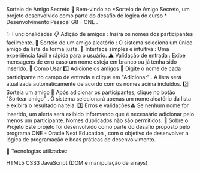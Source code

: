 Sorteio de Amigo Secreto 🎁
Bem-vindo ao *Sorteio de Amigo Secreto, um projeto desenvolvido como parte do desafio de lógica do curso * Desenvolvimento Pessoal G8 - ONE .

✨ Funcionalidades
📋 Adição de amigos : Insira os nomes dos participantes facilmente.
🎲 Sorteio de um amigo aleatório : O sistema seleciona um único amigo da lista de forma justa.
🔎 Interface simples e intuitiva : Uma experiência fácil e rápida para o usuário.
⚠️ Validação de entrada : Exibe mensagens de erro caso um nome esteja em branco ou já tenha sido inserido.
📌 Como Usar
1️⃣ Adicione os amigos 👥
Digite o nome de cada participante no campo de entrada e clique em "Adicionar" .
A lista será atualizada automaticamente de acordo com os nomes acima incluídos.
2️⃣ Sorteia um amigo 🎲
Após adicionar os participantes, clique no botão "Sortear amigo" .
O sistema selecionará apenas um nome aleatório da lista e exibirá o resultado na tela.
3️⃣ Erros e validações⚠️
Se nenhum nome for inserido, um alerta será exibido informando que é necessário adicionar pelo menos um participante.
Nomes duplicados não são permitidos.
🚀 Sobre o Projeto
Este projeto foi desenvolvido como parte do desafio proposto pelo programa ONE - Oracle Next Education , com o objetivo de desenvolver a lógica de programação e boas práticas de desenvolvimento.

🔧 Tecnologias utilizadas:

HTML5
CSS3
JavaScript (DOM e manipulação de arrays)
